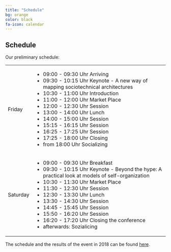 ```yaml
---
title: "Schedule"
bg: orange
color: black
fa-icon: calendar
---
```


## Schedule

Our preliminary schedule:

<table class="schedule">
    <tr>
        <td class="day">Friday</td>
        <td>
            <ul>
                <li>09:00 - 09:30 Uhr Arriving</li>
                <li>09:30 - 10:15 Uhr Keynote - A new way of mapping sociotechnical architectures</li>
                <li>10:30 - 11:00 Uhr Introduction</li>
                <li>11:00 - 12:00 Uhr Market Place</li>
                <li>12:00 - 12:30 Uhr Session</li>
                <li>13:00 - 14:00 Uhr Lunch</li>
                <li>14:00 - 15:00 Uhr Session</li>
                <li>15:15 - 16:15 Uhr Session</li>
                <li>16:25 - 17:25 Uhr Session</li>
                <li>17:25 - 18:00 Uhr Closing</li>
                <li>from 18:00 Uhr Socializing</li>
            </ul>
        </td>
    </tr>
    <tr>
        <td class="day">Saturday</td>
        <td>
            <ul>
                <li>09:00 - 09:30 Uhr Breakfast</li>
                <li>09:30 - 10:15 Uhr Keynote - Beyond the hype: A practical look at models of self-organization</li>
                <li>10:30 - 11:30 Uhr Market Place</li>
                <li>11:30 - 12:30 Uhr Session</li>
                <li>12:30 - 13:30 Uhr Lunch</li>
                <li>13:30 - 14:30 Uhr Session</li>
                <li>14:45 - 15:45 Uhr Session</li>
                <li>15:50 - 16:20 Uhr Session</li>
                <li>16:20 - 17:20 Uhr Closing the conference</li>
                <li>afterwards: Sozialicing</li>
            </ul>
        </td>
    </tr>
</table>

The schedule and the results of the event in 2018 can be found <a href="schedule_2018">here</a>.

